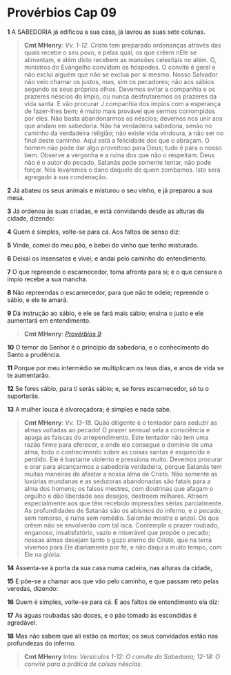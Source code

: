 # Provérbios Cap 09

**1** 	A SABEDORIA já edificou a sua casa, já lavrou as suas sete colunas.

> **Cmt MHenry**: *Vv. 1-12.* Cristo tem preparado ordenanças através das quais recebe o seu povo, e pelas qual, os que crêem nEle se alimentam, e além disto recebem as mansões celestiais no além. O, ministros do Evangelho convidam os hóspedes. O convite é geral e não exclui alguém que não se exclua por si mesmo. Nosso Salvador não veio chamar os justos, mas, sim os pecadores; não aos sábios segundo os seus próprios olhos. Devemos evitar a companhia e os prazeres néscios do ímpio, ou nunca desfrutaremos os prazeres da vida santa. E vão procurar J companhia dos ímpios com a esperança de fazer-lhes bem; é muito mais provável que sermos corrompidos por eles. Não basta abandonarmos os néscios; devemos nos unir aos que andam em sabedoria. Não há verdadeira sabedoria, senão no caminho da verdadeira religião; não existe vida vindoura, a não ser no final deste caminho. Aqui está a felicidade dos que o abraçam. O homem não pode dar algo proveitoso para Deus; tudo é para o nosso bem. Observe a vergonha e a ruína dos que não o respeitam. Deus não é o autor do pecado, Satanás pode somente tentar, não pode forçar. Nós levaremos o dano daquele de quem zombamos. Isto será agregado à sua condenação.

**2** 	Já abateu os seus animais e misturou o seu vinho, e já preparou a sua mesa.

**3** 	Já ordenou às suas criadas, e está convidando desde as alturas da cidade, dizendo:

**4** 	Quem é simples, volte-se para cá. Aos faltos de senso diz:

**5** 	Vinde, comei do meu pão, e bebei do vinho que tenho misturado.

**6** 	Deixai os insensatos e vivei; e andai pelo caminho do entendimento.

**7** 	O que repreende o escarnecedor, toma afronta para si; e o que censura o ímpio recebe a sua mancha.

**8** 	Não repreendas o escarnecedor, para que não te odeie; repreende o sábio, e ele te amará.

**9** 	Dá instrução ao sábio, e ele se fará mais sábio; ensina o justo e ele aumentará em entendimento.

> **Cmt MHenry**: *[Provérbios 9](../20A-Pv/09.md#0)*

**10** 	O temor do Senhor é o princípio da sabedoria, e o conhecimento do Santo a prudência.

**11** 	Porque por meu intermédio se multiplicam os teus dias, e anos de vida se te aumentarão.

**12** 	Se fores sábio, para ti serás sábio; e, se fores escarnecedor, só tu o suportarás.

**13** 	A mulher louca é alvoroçadora; é simples e nada sabe.

> **Cmt MHenry**: *Vv. 13-18.* Quão diligente é o tentador para seduzir as almas voltadas ao pecado! O prazer sensual sela a consciência e apaga as faíscas do arrependimento. Este tentador não tem uma razão firme para oferecer, e onde ele consegue o domínio de uma alma, todo o conhecimento sobre as coisas santas é esquecido e perdido. Ele é bastante violento e pressiona muito. Devemos procurar e orar para alcançarmos a sabedoria verdadeira, porque Satanás tem muitas maneiras de afastar a nossa alma de Cristo. Não somente as luxúrias mundanas e as sedutoras abandonadas são fatais para a alma dos homens; os falsos mestres, com doutrinas que afagam o orgulho e dão liberdade aos desejos, destroem milhares. Atraem especialmente aos que têm recebido impressões sérias parcialmente. As profundidades de Satanás são os abismos do inferno, e o pecado, sem remorso, é ruína sem remédio. Salomão mostra o anzol. Os que crêem não se envolverão com tal isca. Contemple o prazer roubado, enganoso, insatisfatório, vazio e miserável que propõe o pecado; nossas almas desejam tanto o gozo eterno de Cristo, que na terra vivemos para Ele diariamente por fé, e não daqui a muito tempo, com Ele na glória.

**14** 	Assenta-se à porta da sua casa numa cadeira, nas alturas da cidade,

**15** 	E põe-se a chamar aos que vão pelo caminho, e que passam reto pelas veredas, dizendo:

**16** 	Quem é simples, volte-se para cá. E aos faltos de entendimento ela diz:

**17** 	As águas roubadas são doces, e o pão tomado às escondidas é agradável.

**18** 	Mas não sabem que ali estão os mortos; os seus convidados estão nas profundezas do inferno.


> **Cmt MHenry** Intro: *Versículos 1-12: O convite da Sabedoria; 12-18: O convite para a prática de coisas néscias.*